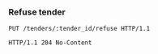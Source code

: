### Refuse tender

```http
PUT /tenders/:tender_id/refuse HTTP/1.1
```

```http
HTTP/1.1 204 No-Content
```